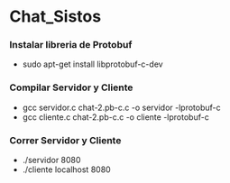 # Chat_Sistos

### Instalar libreria de Protobuf

- sudo apt-get install libprotobuf-c-dev

### Compilar Servidor y Cliente

- gcc servidor.c chat-2.pb-c.c -o servidor -lprotobuf-c
- gcc cliente.c chat-2.pb-c.c -o cliente -lprotobuf-c

### Correr Servidor y Cliente

- ./servidor 8080
- ./cliente localhost 8080
